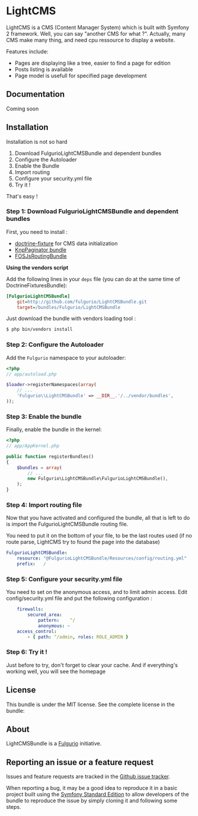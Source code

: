 LightCMS
========
LightCMS is a CMS (Content Manager System) which is built with Symfony 2 framework. 
Well, you can say "another CMS for what ?". Actually, many CMS make many thing, and need cpu ressource to display a website.

Features include:
- Pages are displaying like a tree, easier to find a page for edition
- Posts listing is available
- Page model is usefull for specified page development
 
Documentation
-------------
Coming soon

Installation
------------

Installation is not so hard

1. Download FulgurioLightCMSBundle and dependent bundles
2. Configure the Autoloader
3. Enable the Bundle
4. Import routing
5. Configure your security.yml file
6. Try it !

That's easy !

### Step 1: Download FulgurioLightCMSBundle and dependent bundles

First, you need to install :
* [doctrine-fixture](http://symfony.com/doc/2.0/bundles/DoctrineFixturesBundle/index.html) for CMS data initialization
* [KnpPaginator bundle](https://github.com/KnpLabs/KnpPaginatorBundle)
* [FOSJsRoutingBundle](https://github.com/FriendsOfSymfony/FOSJsRoutingBundle)

**Using the vendors script**

Add the following lines in your `deps` file (you can do at the same time of DoctrineFixturesBundle):

``` ini
[FulgurioLightCMSBundle]
    git=http://github.com/fulgurio/LightCMSBundle.git
    target=/bundles/Fulgurio/LightCMSBundle
```

Just download the bundle with vendors loading tool :

``` bash
$ php bin/vendors install
```

### Step 2: Configure the Autoloader

Add the `Fulgurio` namespace to your autoloader:

``` php
<?php
// app/autoload.php

$loader->registerNamespaces(array(
    // ...
    'Fulgurio\\LightCMSBundle' => __DIR__.'/../vendor/bundles',
));
```

### Step 3: Enable the bundle

Finally, enable the bundle in the kernel:

``` php
<?php
// app/AppKernel.php

public function registerBundles()
{
    $bundles = array(
        // ...
        new Fulgurio\LightCMSBundle\FulgurioLightCMSBundle(),
    );
}
```

### Step 4: Import routing file

Now that you have activated and configured the bundle, all that is left to do is import the FulgurioLightCMSBundle routing file.

You need to put it on the bottom of your file, to be the last routes used (if no route parse, LightCMS try to found the page into the database)

``` yaml
FulgurioLightCMSBundle:
    resource: "@FulgurioLightCMSBundle/Resources/config/routing.yml"
    prefix:   /
```

### Step 5: Configure your security.yml file

You need to set on the anonymous access, and to limit admin access. Edit config/security.yml file and put the following configuration :
```yaml
    firewalls:
        secured_area:
            pattern:    ^/
            anonymous: ~
    access_control:
        - { path: ^/admin, roles: ROLE_ADMIN }
```

### Step 6: Try it !

Just before to try, don't forget to clear your cache. And if everything's working well, you will see the homepage

License
-------
This bundle is under the MIT license. See the complete license in the bundle:

About
-----
LightCMSBundle is a [Fulgurio](https://github.com/fulgurio) initiative.

Reporting an issue or a feature request
---------------------------------------
Issues and feature requests are tracked in the [Github issue tracker](https://github.com/fulgurio/LightCMSBundle/issues).

When reporting a bug, it may be a good idea to reproduce it in a basic project
built using the [Symfony Standard Edition](https://github.com/symfony/symfony-standard)
to allow developers of the bundle to reproduce the issue by simply cloning it
and following some steps.
